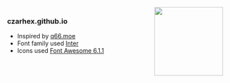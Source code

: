 <img src="https://64.media.tumblr.com/68558cba9ad383390d7701cb93d1a9ba/e46a72eb03e42cef-5e/s1280x1920/f22d19299956b3227c1cb447f59d8a98f902ec26.png" align="right" width="160">
<h3>czarhex.github.io</h3>

- Inspired by [q66.moe](https://q66.moe/)
- Font family used [Inter](https://fonts.google.com/specimen/Inter)
- Icons used [Font Awesome 6.1.1](https://fontawesome.com/icons)
